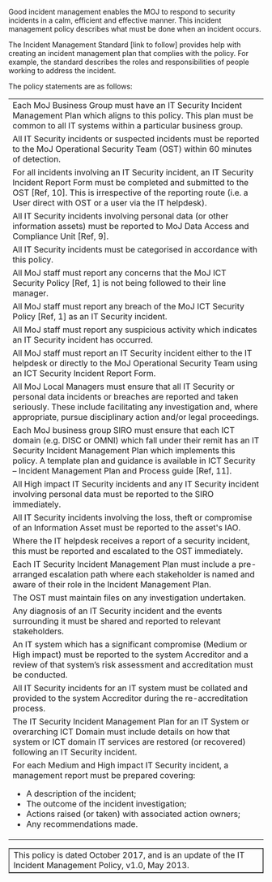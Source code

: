 Good incident management enables the MOJ to respond to security incidents in a calm, efficient and effective manner. This incident management policy describes what must be done when an incident occurs.

The Incident Management Standard [link to follow] provides help with creating an incident management plan that complies with the policy. For example, the standard describes the roles and responsibilities of people working to address the incident.

The policy statements are as follows:

<table>
  <tr>
    <td>Each MoJ Business Group must have an IT Security Incident Management Plan which aligns to this policy. This plan must be common to all IT systems within a particular business group.</td>
  </tr>
  <tr>
    <td>All IT Security incidents or suspected incidents must be reported to the MoJ
Operational Security Team (OST) within 60 minutes of detection.</td>
  </tr>
  <tr>
    <td>For all incidents involving an IT Security incident, an IT Security Incident
Report Form must be completed and submitted to the OST [Ref, 10]. This is
irrespective of the reporting route (i.e. a User direct with OST or a user via the
IT helpdesk).</td>
  </tr>
  <tr>
    <td>All IT Security incidents involving personal data (or other information assets)
must be reported to MoJ Data Access and Compliance Unit [Ref, 9].</td>
  </tr>
  <tr>
    <td>All IT Security incidents must be categorised in accordance with this policy.</td>
  </tr>
  <tr>
    <td>All MoJ staff must report any concerns that the MoJ ICT Security Policy [Ref,
1] is not being followed to their line manager.</td>
  </tr>
  <tr>
    <td>All MoJ staff must report any breach of the MoJ ICT Security Policy [Ref, 1]
as an IT Security incident.</td>
  </tr>
  <tr>
    <td>All MoJ staff must report any suspicious activity which indicates an IT
Security incident has occurred.</td>
  </tr>
  <tr>
    <td>All MoJ staff must report an IT Security incident either to the IT helpdesk or
directly to the MoJ Operational Security Team using an ICT Security Incident
Report Form.</td>
  </tr>
  <tr>
    <td>All MoJ Local Managers must ensure that all IT Security or personal data
incidents or breaches are reported and taken seriously. These include
facilitating any investigation and, where appropriate, pursue disciplinary action
and/or legal proceedings.</td>
  </tr>
  <tr>
    <td>Each MoJ business group SIRO must ensure that each ICT domain (e.g.
DISC or OMNI) which fall under their remit has an IT Security Incident
Management Plan which implements this policy. A template plan and guidance
is available in ICT Security – Incident Management Plan and Process guide
[Ref, 11].</td>
  </tr>
  <tr>
    <td>All High impact IT Security incidents and any IT Security incident involving
personal data must be reported to the SIRO immediately.</td>
  </tr>
  <tr>
    <td>All IT Security incidents involving the loss, theft or compromise of an
Information Asset must be reported to the asset's IAO.</td>
  </tr>
  <tr>
    <td>Where the IT helpdesk receives a report of a security incident, this must be
reported and escalated to the OST immediately.</td>
  </tr>
  <tr>
    <td>Each IT Security Incident Management Plan must include a pre-arranged
escalation path where each stakeholder is named and aware of their role in the
Incident Management Plan.</td>
  </tr>
  <tr>
    <td>The OST must maintain files on any investigation undertaken.</td>
  </tr>
  <tr>
    <td>Any diagnosis of an IT Security incident and the events surrounding it must be
shared and reported to relevant stakeholders.</td>
  </tr>
  <tr>
    <td>An IT system which has a significant compromise (Medium or High impact) must be reported to the system Accreditor and a review of that
system’s risk assessment and accreditation must be conducted.</td>
  </tr>
  <tr>
    <td>All IT Security incidents for an IT system must be collated and provided to the
system Accreditor during the re-accreditation process.</td>
  </tr>
  <tr>
    <td>The IT Security Incident Management Plan for an IT System or overarching
ICT Domain must include details on how that system or ICT domain IT
services are restored (or recovered) following an IT Security incident.</td>
  </tr>
  <tr>
    <td>For each Medium and High impact IT Security incident, a
management report must be prepared covering:
<ul>
  <li>A description of the incident;</li>
  <li>The outcome of the incident investigation;</li>
  <li>Actions raised (or taken) with associated action owners;</li>
  <li>Any recommendations made.</li>
</ul></td>
  </tr>
</table>

<table border='1'>
<tr>
<td>This policy is dated October 2017, and is an update of the IT Incident Management Policy, v1.0, May 2013.</td>
</tr>
</table>